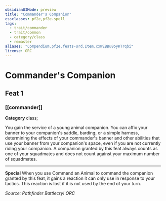 ```yaml
---
obsidianUIMode: preview
title: "Commander's Companion"
cssclasses: pf2e,pf2e-spell
tags:
  - trait/commander
  - trait/common
  - category/class
  - remaster
aliases: "Compendium.pf2e.feats-srd.Item.cxWEBBu8oyKTrqbi"
license: ORC
---
```

# Commander's Companion
## Feat 1
### [[commander]]

**Category** class; 




You gain the service of a young animal companion. You can affix your banner to your companion's saddle, barding, or a simple harness, determining the effects of your commander's banner and other abilities that use your banner from your companion's space, even if you are not currently riding your companion. A companion granted by this feat always counts as one of your squadmates and does not count against your maximum number of squadmates.

* * *

**Special** When you use Command an Animal to command the companion granted by this feat, it gains a reaction it can only use in response to your tactics. This reaction is lost if it is not used by the end of your turn.

*Source: Pathfinder Battlecry!*
*ORC*